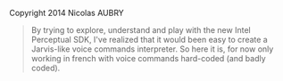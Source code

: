Copyright 2014 Nicolas AUBRY


> By trying to explore, understand and play with the new Intel Perceptual SDK, I've realized that it would been easy to create a Jarvis-like voice commands interpreter.
So here it is, for now only working in french with voice commands hard-coded (and badly coded).